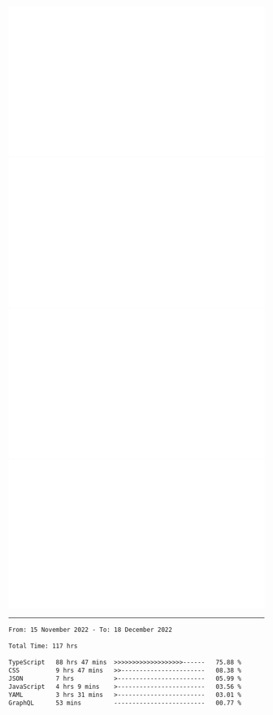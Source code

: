 <div align="center">
  
  ![](https://raw.githubusercontent.com/iaizawa0623/github-stats/master/generated/overview.svg#gh-dark-mode-only)
  ![](https://raw.githubusercontent.com/iaizawa0623/github-stats/master/generated/overview.svg#gh-light-mode-only)
  ![](https://raw.githubusercontent.com/iaizawa0623/github-stats/master/generated/languages.svg#gh-dark-mode-only)
  ![](https://raw.githubusercontent.com/iaizawa0623/github-stats/master/generated/languages.svg#gh-light-mode-only)

</div>


<!-- <a href="https://github.com/anuraghazra/github-readme-stats">
  <img src="https://github-readme-stats.vercel.app/api?username=iaizawa0623&show_icons=true&count_private=true&theme=dracula&line_height=40" />
  <img src="https://github-readme-stats.vercel.app/api/top-langs/?username=iaizawa0623&count_private=true&theme=dracula" />
</a>
 -->
***

<!--START_SECTION:waka-->

```text
From: 15 November 2022 - To: 18 December 2022

Total Time: 117 hrs

TypeScript   88 hrs 47 mins  >>>>>>>>>>>>>>>>>>>------   75.88 %
CSS          9 hrs 47 mins   >>-----------------------   08.38 %
JSON         7 hrs           >------------------------   05.99 %
JavaScript   4 hrs 9 mins    >------------------------   03.56 %
YAML         3 hrs 31 mins   >------------------------   03.01 %
GraphQL      53 mins         -------------------------   00.77 %
```

<!--END_SECTION:waka-->
